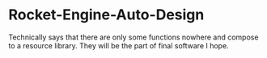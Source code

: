 # Rocket-Engine-Auto-Design
Technically says that there are only some functions nowhere and compose to a resource library.
<text>They will be the part of final software I hope.</text>
